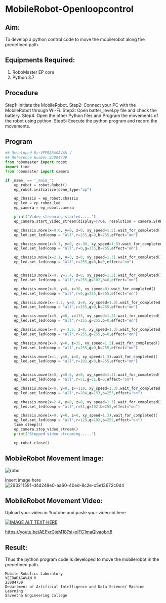 # MobileRobot-Openloopcontrol
## Aim:
To develop a python control code to move the mobilerobot along the predefined path.
## Equipments Required:
1. RoboMaster EP core
2. Python 3.7
## Procedure
Step1: Initiate the MobileRobot.
Step2: Connect your PC with the MobileRobot through Wi-Fi.
Step3: Open batter_level.py file and check the battery.
Step4: Open the other Python files and Program the movements of the robot using python.
Step5: Execute the python program and record the movements.
## Program
```python
## Developed By:VEERARAGAVAN V
## Reference Number:23004739
from robomaster import robot
import time
from robomaster import camera

if _name_ == '_main_':
    ep_robot = robot.Robot()
    ep_robot.initialize(conn_type="ap")

    ep_chassis = ep_robot.chassis
    ep_led = ep_robot.led
    ep_camera = ep_robot.camera

    print("Video streaming started.....")
    ep_camera.start_video_stream(display=True, resolution = camera.STREAM_360P)

    ep_chassis.move(x=0.6, y=0, z=0, xy_speed=1.5).wait_for_completed()
    ep_led.set_led(comp = "all",r=255,g=0,b=255,effect="on")

    ep_chassis.move(x=0.3, y=0, z=-80, xy_speed=1.5).wait_for_completed()
    ep_led.set_led(comp = "all",r=0,g=255,b=255,effect="on")

    ep_chassis.move(x=2.1, y=0, z=0, xy_speed=1.3).wait_for_completed()
    ep_led.set_led(comp = "all",r=255,g=0,b=0,effect="on")


    ep_chassis.move(x=0, y=1.4, z=0, xy_speed=1.3).wait_for_completed()
    ep_led.set_led(comp = "all",r=255,g=102,b=0,effect="on")

    ep_chassis.move(x=0, y=0, z=30, xy_speed=0).wait_for_completed()
    ep_led.set_led(comp = "all",r=0,g=255,b=255,effect="on")

    ep_chassis.move(x=-1.2, y=0, z=0, xy_speed=1.3).wait_for_completed()
    ep_led.set_led(comp = "all",r=255,g=0,b=255,effect="on")

    ep_chassis.move(x=0, y=0, z=133, xy_speed=1.3).wait_for_completed()
    ep_led.set_led(comp = "all",r=255,g=255,b=0,effect="on")

    ep_chassis.move(x=0, y=-1.5, z=0, xy_speed=1.3).wait_for_completed()
    ep_led.set_led(comp = "all",r=255,g=255,b=0,effect="on")

    ep_chassis.move(x=0, y=0, z=35, xy_speed=1.3).wait_for_completed()
    ep_led.set_led(comp = "all",r=255,g=0,b=255,effect="on")

    ep_chassis.move(x=1, y=0, z=0, xy_speed=1.3).wait_for_completed()
    ep_led.set_led(comp = "all",r=102,g=0,b=255,effect="on")

    
    ep_chassis.move(x=0, y=0.6, z=0, xy_speed=1.3).wait_for_completed()
    ep_led.set_led(comp = "all",r=51,g=51,b=0,effect="on")

    ep_chassis.move(x=0, y=0, z=-118, xy_speed=1.3).wait_for_completed()
    ep_led.set_led(comp = "all",r=204,g=153,b=255,effect="on")

    ep_chassis.move(x=2.4, y=0, z=0, xy_speed=1.3).wait_for_completed()
    ep_led.set_led(comp = "all",r=51,g=102,b=255,effect="on")

    ep_chassis.move(x=0, y=0, z=0, xy_speed=1.3).wait_for_completed()
    ep_led.set_led(comp = "all",r=128,g=102,b=255,effect="on")
    time.sleep(4)
    ep_camera.stop_video_stream()
    print("Stopped video streaming.....")

    ep_robot.close()
```
## MobileRobot Movement Image:

![robo](./img/robomaster.png)

Insert image here
![293211591-d4d248e0-aa60-40ed-8c2e-c5e13672c0d4](https://github.com/veerargavanv27/mobilerobot-openloopcontrol/assets/138955645/b6102002-ae51-4460-b02f-4a21fc9575c1)

## MobileRobot Movement Video:

Upload your video in Youtube and paste your video-id here

[![IMAGE ALT TEXT HERE](https://img.youtube.com/vi/YOUTUBE_VIDEO_ID_HERE/0.jpg)](https://www.youtube.com/watch?v=YOUTUBE_VIDEO_ID_HERE)

https://youtu.be/AEPxrGjeM18?si=xIFC1maQlvaobrt8

## Result:
Thus the python program code is developed to move the mobilerobot in the predefined path.

```
Mobile Robotics Laboratory
VEERARAGAVAN V
23004739
Department of Artificial Intelligence and Data Science/ Machine Learning
Saveetha Engineering College
```
